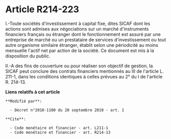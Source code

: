 # Article R214-223

I.-Toute sociétés d'investissement à capital fixe, dites SICAF dont les actions sont admises aux négociations sur un marché
d'instruments financiers français ou étranger dont le fonctionnement est assuré par une entreprise de marché ou un
prestataire de services d'investissement ou tout autre organisme similaire étranger, établit selon une périodicité au moins
mensuelle l'actif net par action de la société. Ce document est mis à la disposition du public. 

II.-A des fins de couverture ou pour réaliser son objectif de gestion, la SICAF peut conclure des contrats financiers
mentionnés au III de l'article L. 211-1, dans les conditions identiques à celles prévues au 2° du I de l'article R. 214-13.

**Liens relatifs à cet article**

	**Modifié par**:

	  - Décret n°2010-1100 du 20 septembre 2010 - art. 1

	**Cite**:

	  - Code monétaire et financier - art. L211-1
	  - Code monétaire et financier - art. R214-13

